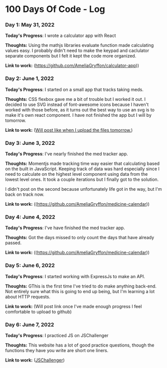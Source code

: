 # 100 Days Of Code - Log

### Day 1: May 31, 2022

**Today's Progress**: I wrote a calculator app with React

**Thoughts:** Using the mathjs libraries evaluate function made calculating values easy. I probably didn't need to make the keypad and caclulator separate components but I felt it kept the code more organized.

**Link to work:** (https://github.com/AmeliaGryffon/calculator-app))

### Day 2: June 1, 2022

**Today's Progress**: I started on a small app that tracks taking meds.

**Thoughts:** CSS flexbox gave me a bit of trouble but I worked it out. I decided to use SVG instead of font-awesome icons because I haven't worked with those before, as it turns out the best way to use an svg is to make it's own react component. I have not finished the app but I will by tomorrow.

**Link to work:** ([Will post like when I upload the files tomorrow.](https://github.com/AmeliaGryffon/medicine-calendar))

### Day 3: June 3, 2022

**Today's Progress**: I've nearly finished the med tracker app.

**Thoughts:** Momentjs made tracking time way easier that calculating based on the built in JavaScript. Keeping track of data was hard especially since I need to calculate on the highest level component using data from the lowest level ones. It took a couple iterations but I finally got to the solution.

I didn't post on the second because unfortunately life got in the way, but I'm back on track now.

**Link to work:** ((https://github.com/AmeliaGryffon/medicine-calendar))

### Day 4: June 4, 2022

**Today's Progress**: I've have finished the med tracker app.

**Thoughts:** Got the days missed to only count the days that have already passed.

**Link to work:** ((https://github.com/AmeliaGryffon/medicine-calendar))

### Day 5: June 6, 2022

**Today's Progress**: I started working with ExpressJs to make an API. 

**Thoughts:** GThis is the first time I've tried to do make anything back-end. Not entirely sure what this is going to end up being, but I'm learning a lot about HTTP requests.

**Link to work:** (Will post link once I've made enough progress I feel comfortable to upload to github)

### Day 6: June 7, 2022

**Today's Progress**: I practiced JS on JSChallenger 

**Thoughts:** This website has a lot of good practice questions, though the functions they have you write are short one liners.

**Link to work:** ([JSChallenger](https://jschallenger.com/))

